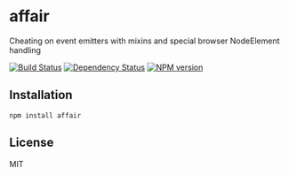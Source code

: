 # affair

Cheating on event emitters with mixins and special browser NodeElement handling

[![Build Status](https://travis-ci.org/ForbesLindesay/affair.png?branch=master)](https://travis-ci.org/ForbesLindesay/affair)
[![Dependency Status](https://gemnasium.com/ForbesLindesay/affair.png)](https://gemnasium.com/ForbesLindesay/affair)
[![NPM version](https://badge.fury.io/js/affair.png)](http://badge.fury.io/js/affair)

## Installation

    npm install affair

## License

  MIT